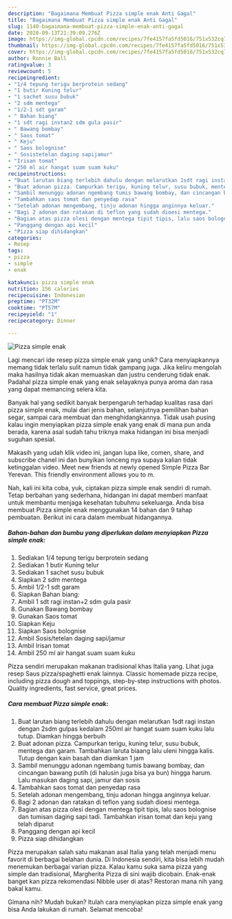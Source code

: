 ```yaml
---
description: "Bagaimana Membuat Pizza simple enak Anti Gagal"
title: "Bagaimana Membuat Pizza simple enak Anti Gagal"
slug: 1140-bagaimana-membuat-pizza-simple-enak-anti-gagal
date: 2020-09-13T21:39:09.276Z
image: https://img-global.cpcdn.com/recipes/7fe4157fa5fd5016/751x532cq70/pizza-simple-enak-foto-resep-utama.jpg
thumbnail: https://img-global.cpcdn.com/recipes/7fe4157fa5fd5016/751x532cq70/pizza-simple-enak-foto-resep-utama.jpg
cover: https://img-global.cpcdn.com/recipes/7fe4157fa5fd5016/751x532cq70/pizza-simple-enak-foto-resep-utama.jpg
author: Ronnie Ball
ratingvalue: 3
reviewcount: 5
recipeingredient:
- "1/4 tepung terigu berprotein sedang"
- "1 butir Kuning telur"
- "1 sachet susu bubuk"
- "2 sdm mentega"
- "1/2-1 sdt garam"
- " Bahan biang"
- "1 sdt ragi instan2 sdm gula pasir"
- " Bawang bombay"
- " Saos tomat"
- " Keju"
- " Saos bolognise"
- " Sosistetelan daging sapijamur"
- "Irisan tomat"
- "250 ml air hangat suam suam kuku"
recipeinstructions:
- "Buat larutan biang terlebih dahulu dengan melarutkan 1sdt ragi instan dengan 2sdm gulpas kedalam 250ml air hangat suam suam kuku lalu tutup. Diamkan hingga berbuih"
- "Buat adonan pizza. Campurkan terigu, kuning telur, susu bubuk, mentega dan garam. Tambahkan laruta biaang lalu uleni hingga kalis. Tutup dengan kain basah dan diamkan 1 jam"
- "Sambil menunggu adonan ngembang tumis bawang bombay, dan cincangan bawang putih (di halusin juga bisa ya bun) hingga harum. Lalu masukan daging sapi, jamur dan sosis"
- "Tambahkan saos tomat dan penyedap rasa"
- "Setelah adonan mengembang, tinju adonan hingga anginnya keluar."
- "Bagi 2 adonan dan ratakan di teflon yang sudah dioesi mentega."
- "Bagian atas pizza olesi dengan mentega tipit tipis, lalu saos bolognise dan tumisan daging sapi tadi. Tambahkan irisan tomat dan keju yang telah diparut"
- "Panggang dengan api kecil"
- "Pizza siap dihidangkan"
categories:
- Resep
tags:
- pizza
- simple
- enak

katakunci: pizza simple enak 
nutrition: 156 calories
recipecuisine: Indonesian
preptime: "PT32M"
cooktime: "PT57M"
recipeyield: "1"
recipecategory: Dinner

---
```



![Pizza simple enak](https://img-global.cpcdn.com/recipes/7fe4157fa5fd5016/751x532cq70/pizza-simple-enak-foto-resep-utama.jpg)

Lagi mencari ide resep pizza simple enak yang unik? Cara menyiapkannya memang tidak terlalu sulit namun tidak gampang juga. Jika keliru mengolah maka hasilnya tidak akan memuaskan dan justru cenderung tidak enak. Padahal pizza simple enak yang enak selayaknya punya aroma dan rasa yang dapat memancing selera kita.

Banyak hal yang sedikit banyak berpengaruh terhadap kualitas rasa dari pizza simple enak, mulai dari jenis bahan, selanjutnya pemilihan bahan segar, sampai cara membuat dan menghidangkannya. Tidak usah pusing kalau ingin menyiapkan pizza simple enak yang enak di mana pun anda berada, karena asal sudah tahu triknya maka hidangan ini bisa menjadi suguhan spesial.

Makasih yang udah klik video ini, jangan lupa like, comen, share, and subscribe chanel ini dan bunyikan lonceng nya supaya kalian tidak ketinggalan video. Meet new friends at newly opened Simple Pizza Bar Yerevan. This friendly environment allows you to m.


Nah, kali ini kita coba, yuk, ciptakan pizza simple enak sendiri di rumah. Tetap berbahan yang sederhana, hidangan ini dapat memberi manfaat untuk membantu menjaga kesehatan tubuhmu sekeluarga. Anda bisa membuat Pizza simple enak menggunakan 14 bahan dan 9 tahap pembuatan. Berikut ini cara dalam membuat hidangannya.

<!--inarticleads1-->

##### Bahan-bahan dan bumbu yang diperlukan dalam menyiapkan Pizza simple enak:

1. Sediakan 1/4 tepung terigu berprotein sedang
1. Sediakan 1 butir Kuning telur
1. Sediakan 1 sachet susu bubuk
1. Siapkan 2 sdm mentega
1. Ambil 1/2-1 sdt garam
1. Siapkan  Bahan biang:
1. Ambil 1 sdt ragi instan+2 sdm gula pasir
1. Gunakan  Bawang bombay
1. Gunakan  Saos tomat
1. Siapkan  Keju
1. Siapkan  Saos bolognise
1. Ambil  Sosis/tetelan daging sapi/jamur
1. Ambil Irisan tomat
1. Ambil 250 ml air hangat suam suam kuku


Pizza sendiri merupakan makanan tradisional khas Italia yang. Lihat juga resep Saus pizza/spaghetti enak lainnya. Classic homemade pizza recipe, including pizza dough and toppings, step-by-step instructions with photos. Quality ingredients, fast service, great prices. 

<!--inarticleads2-->

##### Cara membuat Pizza simple enak:

1. Buat larutan biang terlebih dahulu dengan melarutkan 1sdt ragi instan dengan 2sdm gulpas kedalam 250ml air hangat suam suam kuku lalu tutup. Diamkan hingga berbuih
1. Buat adonan pizza. Campurkan terigu, kuning telur, susu bubuk, mentega dan garam. Tambahkan laruta biaang lalu uleni hingga kalis. Tutup dengan kain basah dan diamkan 1 jam
1. Sambil menunggu adonan ngembang tumis bawang bombay, dan cincangan bawang putih (di halusin juga bisa ya bun) hingga harum. Lalu masukan daging sapi, jamur dan sosis
1. Tambahkan saos tomat dan penyedap rasa
1. Setelah adonan mengembang, tinju adonan hingga anginnya keluar.
1. Bagi 2 adonan dan ratakan di teflon yang sudah dioesi mentega.
1. Bagian atas pizza olesi dengan mentega tipit tipis, lalu saos bolognise dan tumisan daging sapi tadi. Tambahkan irisan tomat dan keju yang telah diparut
1. Panggang dengan api kecil
1. Pizza siap dihidangkan


Pizza merupakan salah satu makanan asal Italia yang telah menjadi menu favorit di berbagai belahan dunia. Di Indonesia sendiri, kita bisa lebih mudah menemukan berbagai varian pizza. Kalau kamu suka sama pizza yang simple dan tradisional, Margherita Pizza di sini wajib dicobain. Enak-enak banget kan pizza rekomendasi Nibble user di atas? Restoran mana nih yang bakal kamu. 

Gimana nih? Mudah bukan? Itulah cara menyiapkan pizza simple enak yang bisa Anda lakukan di rumah. Selamat mencoba!
